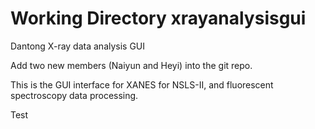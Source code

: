 Working Directory
xrayanalysisgui
===============

Dantong
X-ray data analysis GUI


Add two new members (Naiyun and Heyi) into the git repo.

This is the GUI interface for XANES for NSLS-II, and fluorescent spectroscopy data processing. 

Test
